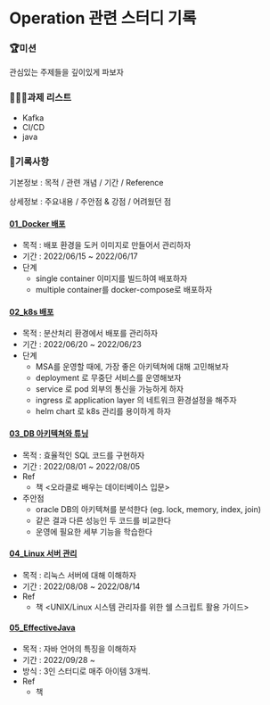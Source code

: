 # Operation 관련 스터디 기록



### 🏆미션

관심있는 주제들을 깊이있게 파보자



### 🧑🏻‍💻과제 리스트

- Kafka
- CI/CD
- java



### 🎯기록사항

기본정보 : 목적 / 관련 개념 / 기간 / Reference

상세정보 : 주요내용 / 주안점 & 강점 / 어려웠던 점



#### [01_Docker 배포](./01_Docker/README.md)

- 목적 : 배포 환경을 도커 이미지로 만들어서 관리하자
- 기간 : 2022/06/15 ~ 2022/06/17
- 단계
  - single container 이미지를 빌드하여 배포하자
  - multiple container를 docker-compose로 배포하자



#### [02_k8s 배포](./02_k8s/README.md)

- 목적 : 분산처리 환경에서 배포를 관리하자
- 기간 : 2022/06/20 ~ 2022/06/23
- 단계
  - MSA를 운영할 때에, 가장 좋은 아키텍쳐에 대해 고민해보자
  - deployment 로 무중단 서비스를 운영해보자
  - service 로 pod 외부의 통신을 가능하게 하자
  - ingress 로 application layer 의 네트워크 환경설정을 해주자
  - helm chart 로 k8s 관리를 용이하게 하자



#### [03_DB 아키텍쳐와 튜닝](./03_DB/README.md)

- 목적 : 효율적인 SQL 코드를 구현하자
- 기간 : 2022/08/01 ~ 2022/08/05
- Ref
  - 책 <오라클로 배우는 데이터베이스 입문>
- 주안점
  - oracle DB의 아키텍쳐를 분석한다 (eg. lock, memory, index, join)
  - 같은 결과 다른 성능인 두 코드를 비교한다
  - 운영에 필요한 세부 기능을 학습한다





#### [04_Linux 서버 관리](./04_Linux/README.md)

- 목적 : 리눅스 서버에 대해 이해하자
- 기간 : 2022/08/08 ~ 2022/08/14
- Ref
  - 책 <UNIX/Linux 시스템 관리자를 위한 쉘 스크립트 활용 가이드>


#### [05_EffectiveJava](./05_EffectiveJava/README.md)

- 목적 : 자바 언어의 특징을 이해하자
- 기간 : 2022/09/28 ~
- 방식 : 3인 스터디로 매주 아이템 3개씩.
- Ref
  - 책 <Effective Java>